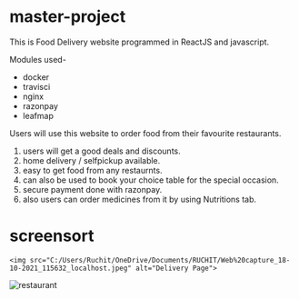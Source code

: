 # master-project

This is Food Delivery website programmed in ReactJS and javascript.

Modules used-

  - docker
  - travisci
  - nginx
  - razonpay
  - leafmap
  
  Users will use this website to order food from their favourite restaurants.
  1. users will get a good deals and discounts.
  2. home delivery / selfpickup available.
  3. easy to get food from any restaurnts.
  4. can also be used to book your choice table for the special occasion.
  5. secure payment done with razonpay.
  6. also users can order medicines from it by using Nutritions tab.
  
  # screensort
    <img src="C:/Users/Ruchit/OneDrive/Documents/RUCHIT/Web%20capture_18-10-2021_115632_localhost.jpeg" alt="Delivery Page">
<img src="file:///C:/Users/Ruchit/OneDrive/Documents/RUCHIT/Web%20capture_18-10-2021_115723_localhost.jpeg" alt="restaurant">

  